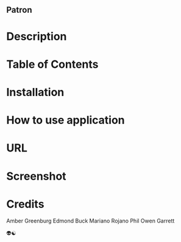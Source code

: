 ## Patron

# Description

# Table of Contents 

# Installation

# How to use application

# URL 

# Screenshot

# Credits

Amber Greenburg
Edmond Buck 
Mariano Rojano 
Phil
Owen Garrett

:alien::yin_yang: